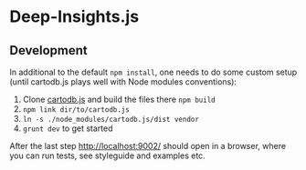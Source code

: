 Deep-Insights.js
====================

## Development

In additional to the default `npm install`, one needs to do some custom setup
(until cartodb.js plays well with Node modules conventions):

1. Clone [cartodb.js](https://github.com/CartoDB/cartodb.js) and build the files there `npm build`
1. `npm link dir/to/cartodb.js`
1. `ln -s ./node_modules/cartodb.js/dist vendor`
1. `grunt dev` to get started


After the last step [http://localhost:9002/](http://localhost:9002/) should open in a browser, where you can run tests, see styleguide and examples etc.
